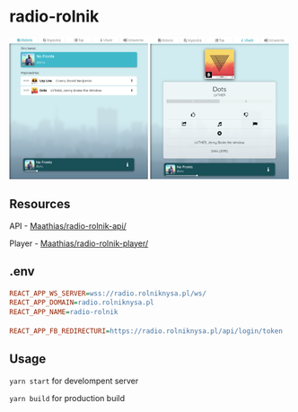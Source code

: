 # radio-rolnik

<p float="left">
  <img src="img/ss_history.png" width="49%" />
  <img src="img/ss_track.png" width="49%" /> 
</p>


## Resources

API - [Maathias/radio-rolnik-api/](https://github.com/Maathias/radio-rolnik-api/)

Player - [Maathias/radio-rolnik-player/](https://github.com/Maathias/radio-rolnik-player/)

## .env

```ini
REACT_APP_WS_SERVER=wss://radio.rolniknysa.pl/ws/
REACT_APP_DOMAIN=radio.rolniknysa.pl
REACT_APP_NAME=radio-rolnik

REACT_APP_FB_REDIRECTURI=https://radio.rolniknysa.pl/api/login/token
```

## Usage

`yarn start` for develompent server

`yarn build` for production build
